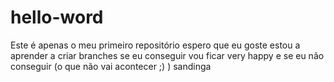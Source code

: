 # hello-word
Este é apenas o meu primeiro repositório espero que eu goste
estou a aprender a criar branches se eu conseguir vou ficar very happy e se eu não conseguir (o que não vai acontecer ;) ) sandinga
